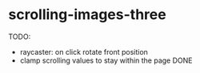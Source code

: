 # scrolling-images-three

TODO:

- raycaster: on click rotate front position
- clamp scrolling values to stay within the page DONE
